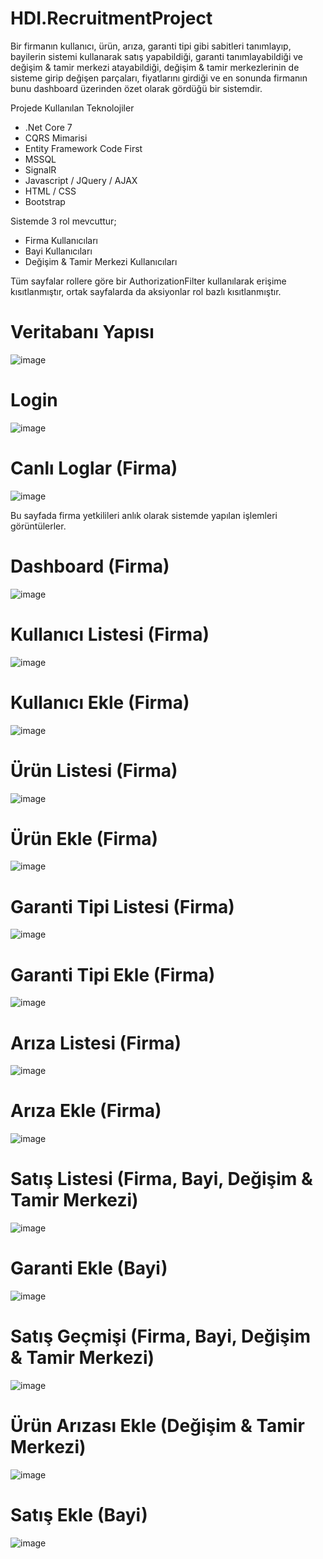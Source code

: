 # HDI.RecruitmentProject
Bir firmanın kullanıcı, ürün, arıza, garanti tipi gibi sabitleri tanımlayıp, bayilerin sistemi kullanarak satış yapabildiği, garanti tanımlayabildiği ve değişim & tamir merkezi atayabildiği, değişim & tamir merkezlerinin de sisteme girip değişen parçaları, fiyatlarını girdiği ve en sonunda firmanın bunu dashboard üzerinden özet olarak gördüğü bir sistemdir.

Projede Kullanılan Teknolojiler
- .Net Core 7
- CQRS Mimarisi
- Entity Framework Code First
- MSSQL
- SignalR
- Javascript / JQuery / AJAX
- HTML / CSS
- Bootstrap

Sistemde 3 rol mevcuttur;
- Firma Kullanıcıları
- Bayi Kullanıcıları
- Değişim & Tamir Merkezi Kullanıcıları

Tüm sayfalar rollere göre bir AuthorizationFilter kullanılarak erişime kısıtlanmıştır, ortak sayfalarda da aksiyonlar rol bazlı kısıtlanmıştır.

# Veritabanı Yapısı
![image](https://github.com/berkeelm/HDI.RecruitmentProject/assets/48200058/ef2bd1a3-b096-4495-81de-3a196a5633c1)

# Login
![image](https://github.com/berkeelm/HDI.RecruitmentProject/assets/48200058/654dfafb-51be-47cd-bac2-9dd7c79d2ebc)

# Canlı Loglar (Firma)
![image](https://github.com/berkeelm/HDI.RecruitmentProject/assets/48200058/1dde87fc-5797-45e3-92a0-bd35cbee1061)

Bu sayfada firma yetkilileri anlık olarak sistemde yapılan işlemleri görüntülerler.

# Dashboard (Firma)
![image](https://github.com/berkeelm/HDI.RecruitmentProject/assets/48200058/da5d40f4-c11c-4bc2-8c77-7a288addd23d)

# Kullanıcı Listesi (Firma)
![image](https://github.com/berkeelm/HDI.RecruitmentProject/assets/48200058/14315fb7-b4fc-463e-99bf-e9b709d9c572)

# Kullanıcı Ekle (Firma)
![image](https://github.com/berkeelm/HDI.RecruitmentProject/assets/48200058/eafc6b2a-d238-4d91-9fd7-14638a255991)

# Ürün Listesi (Firma)
![image](https://github.com/berkeelm/HDI.RecruitmentProject/assets/48200058/7c24840a-9422-4dcc-a9bb-37d3cfa6f6aa)

# Ürün Ekle (Firma)
![image](https://github.com/berkeelm/HDI.RecruitmentProject/assets/48200058/f74448c2-3e29-404f-9e56-47b8531f7187)

# Garanti Tipi Listesi (Firma)
![image](https://github.com/berkeelm/HDI.RecruitmentProject/assets/48200058/bd0c7c8f-2e41-455b-92f1-4e9fcb882403)

# Garanti Tipi Ekle (Firma)
![image](https://github.com/berkeelm/HDI.RecruitmentProject/assets/48200058/f3e78645-1156-4370-9533-904ae4cd8d4d)

# Arıza Listesi (Firma)
![image](https://github.com/berkeelm/HDI.RecruitmentProject/assets/48200058/5618f875-de8c-431b-a91b-35360d1496e3)

# Arıza Ekle (Firma)
![image](https://github.com/berkeelm/HDI.RecruitmentProject/assets/48200058/62929cef-1399-46d6-b77f-45b3dc836352)

# Satış Listesi (Firma, Bayi, Değişim & Tamir Merkezi)
![image](https://github.com/berkeelm/HDI.RecruitmentProject/assets/48200058/a21c1e59-b2f3-409f-9fda-ef3b9712bc1d)

# Garanti Ekle (Bayi)
![image](https://github.com/berkeelm/HDI.RecruitmentProject/assets/48200058/59ca9118-3180-4f59-92e8-b32f7fbb4749)

# Satış Geçmişi (Firma, Bayi, Değişim & Tamir Merkezi)
![image](https://github.com/berkeelm/HDI.RecruitmentProject/assets/48200058/62958e73-9f57-4a39-996c-4a1e27504551)

# Ürün Arızası Ekle (Değişim & Tamir Merkezi)
![image](https://github.com/berkeelm/HDI.RecruitmentProject/assets/48200058/99b978a2-2138-4603-bd41-76b83cd72cce)

# Satış Ekle (Bayi)
![image](https://github.com/berkeelm/HDI.RecruitmentProject/assets/48200058/4764a786-d75c-483a-9990-9cef9502c18d)

